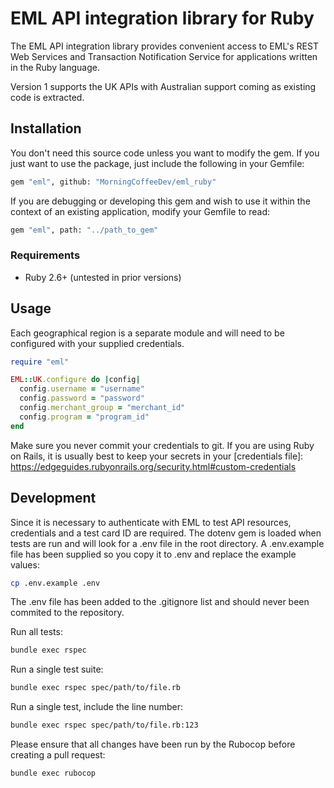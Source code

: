 # EML API integration library for Ruby

The EML API integration library provides convenient access to EML's REST Web
Services and Transaction Notification Service for applications written in
the Ruby language.

Version 1 supports the UK APIs with Australian support coming as existing code
is extracted.

## Installation

You don't need this source code unless you want to modify the gem. If you just
want to use the package, just include the following in your Gemfile:

```sh
gem "eml", github: "MorningCoffeeDev/eml_ruby"
```

If you are debugging or developing this gem and wish to use it within the
context of an existing application, modify your Gemfile to read:

```sh
gem "eml", path: "../path_to_gem"
```

### Requirements

- Ruby 2.6+ (untested in prior versions)

## Usage

Each geographical region is a separate module and will need to be configured
with your supplied credentials.

```ruby
require "eml"

EML::UK.configure do |config|
  config.username = "username"
  config.password = "password"
  config.merchant_group = "merchant_id"
  config.program = "program_id"
end
```

Make sure you never commit your credentials to git. If you are using Ruby on
Rails, it is usually best to keep your secrets in your
[credentials file]: https://edgeguides.rubyonrails.org/security.html#custom-credentials

## Development

Since it is necessary to authenticate with EML to test API resources,
credentials and a test card ID are required. The dotenv gem is loaded when tests
are run and will look for a .env file in the root directory. A .env.example file
has been supplied so you copy it to .env and replace the example values:

```sh
cp .env.example .env
```

The .env file has been added to the .gitignore list and should never been
commited to the repository.

Run all tests:

```sh
bundle exec rspec
```

Run a single test suite:

```sh
bundle exec rspec spec/path/to/file.rb
```

Run a single test, include the line number:

```sh
bundle exec rspec spec/path/to/file.rb:123
```

Please ensure that all changes have been run by the Rubocop before creating a
pull request:

```sh
bundle exec rubocop
```
